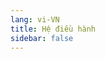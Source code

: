 ```yaml
---
lang: vi-VN
title: Hệ điều hành
sidebar: false
---
```


<Knowledge 
  section-name="Hệ điều hành"
/>